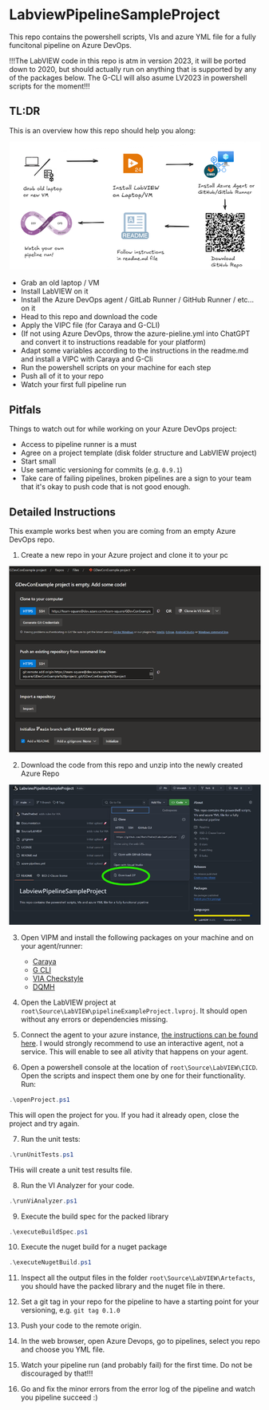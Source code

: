 # LabviewPipelineSampleProject
This repo contains the powershell scripts, VIs and azure YML file for a fully funcitonal pipeline on Azure DevOps.

!!!The LabVIEW code in this repo is atm in version 2023, it will be ported down to 2020, but should actually run on anything that is supported by any of the packages below. The G-CLI will also asume LV2023 in powershell scripts for the moment!!!

## TL:DR
This is an overview how this repo should help you along:

![workflow](Documentation/overview.png)

- Grab an old laptop / VM
- Install LabVIEW on it
- Install the Azure DevOps agent / GitLab Runner / GitHub Runner / etc… on it
- Head to this repo and download the code 
- Apply the VIPC file (for Caraya and G-CLI)
- (If not using Azure DevOps, throw the azure-pieline.yml into ChatGPT and convert it to instructions readable for your platform)
- Adapt some variables according to the instructions in the readme.md and install a VIPC with Caraya and G-Cli
- Run the powershell scripts on your machine for each step
- Push all of it to your repo
- Watch your first full pipeline run

## Pitfals
Things to watch out for while working on your Azure DevOps project:

- Access to pipeline runner is a must
- Agree on a project template (disk folder structure and LabVIEW project)
- Start small
- Use semantic versioning for commits (e.g. `0.9.1`)
- Take care of failing pipelines, broken pipelines are a sign to your team that it's okay to push code that is not good enough.

## Detailed Instructions


This example works best when you are coming from an empty Azure DevOps repo.

1. Create a new repo in your Azure project and clone it to your pc

![emptyAzureRepo](Documentation/emptyAzureRepo.png)

2. Download the code from this repo and unzip into the newly created Azure Repo

![DownloadCode](Documentation/downloadRepo.png)

3. Open VIPM and install the following packages on your machine and on your agent/runner:
    - [Caraya](https://www.vipm.io/package/jki_lib_caraya/)
    - [G CLI](https://www.vipm.io/package/wiresmith_technology_lib_g_cli/)
    - [VIA Checkstyle](Source/LabVIEW/CICD/VIs/ni_lib_via_checkstyle-1.0.1.4.vip)
    - [DQMH](https://www.vipm.io/package/delacor_lib_dqmh_toolkit/)

4. Open the LabVIEW project at `root\Source\LabVIEW\pipelineExampleProject.lvproj`. It should open without any errors or dependencies missing.

5. Connect the agent to your azure instance, [the instructions can be found here](https://learn.microsoft.com/en-us/azure/devops/pipelines/agents/windows-agent?view=azure-devops). I would strongly recommend to use an interactive agent, not a service. This will enable to see all ativity that happens on your agent.

6. Open a powershell console at the location of `root\Source\LabVIEW\CICD`. Open the scripts and inspect them one by one for their functionality. Run: 

```powershell
.\openProject.ps1
```
This will open the project for you. If you had it already open, close the project and try again.

7. Run the unit tests:

```powershell
.\runUnitTests.ps1
```
THis will create a unit test results file.

8. Run the VI Analyzer for your code.

```powershell
.\runViAnalyzer.ps1
```

9. Execute the build spec for the packed library

```powershell
.\executeBuildSpec.ps1
```

10. Execute the nuget build for a nuget package

```powershell
.\executeNugetBuild.ps1
```

11. Inspect all the output files in the folder `root\Source\LabVIEW\Artefacts`, you should have the packed library and the nuget file in there.

12. Set a git tag in your repo for the pipeline to have a starting point for your versioning, e.g. `git tag 0.1.0`

13. Push your code to the remote origin.

14. In the web browser, open Azure Devops, go to pipelines, select you repo and choose you YML file.

15. Watch your pipeline run (and probably fail) for the first time. Do not be discouraged by that!!!

16. Go and fix the minor errors from the error log of the pipeline and watch you pipeline succeed :)
